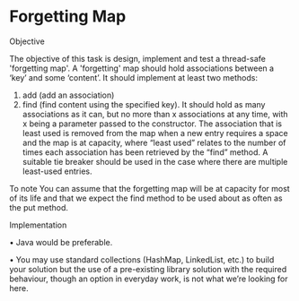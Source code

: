 # Forgetting Map

Objective

The objective of this task is design, implement and test a thread-safe 'forgetting map'.
A 'forgetting' map should hold associations between a ‘key’ and some ‘content’. It should implement at least two methods:
1. add (add an association)
2. find (find content using the specified key).
It should hold as many associations as it can, but no more than x associations at any time, with x being a parameter passed to the constructor. The
association that is least used is removed from the map when a new entry requires a space and the map is at capacity, where “least used” relates to the
number of times each association has been retrieved by the “find” method. A suitable tie breaker should be used in the case where there are multiple
least-used entries.

To note
You can assume that the forgetting map will be at capacity for most of its life and that we expect the find method to be used about as often as the put
method.


Implementation

• Java would be preferable.

• You may use standard collections (HashMap, LinkedList, etc.) to build your solution but the use of a pre-existing library solution with the
required behaviour, though an option in everyday work, is not what we’re looking for here.
